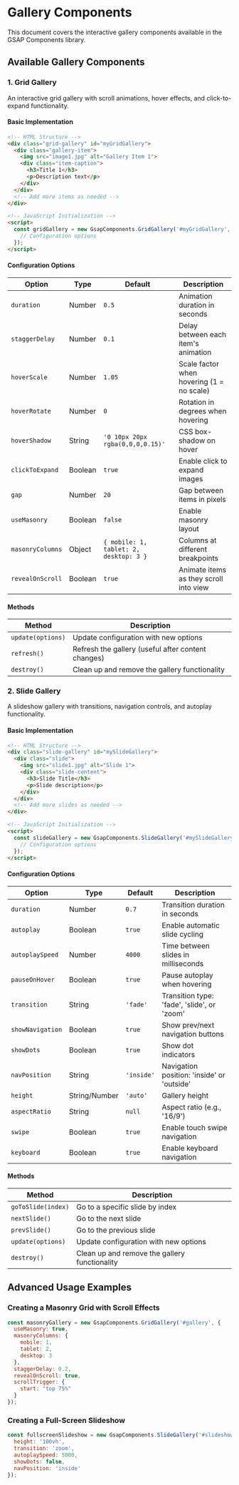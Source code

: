 # Gallery Components

This document covers the interactive gallery components available in the GSAP Components library.

## Available Gallery Components

### 1. Grid Gallery

An interactive grid gallery with scroll animations, hover effects, and click-to-expand functionality.

#### Basic Implementation

```html
<!-- HTML Structure -->
<div class="grid-gallery" id="myGridGallery">
  <div class="gallery-item">
    <img src="image1.jpg" alt="Gallery Item 1">
    <div class="item-caption">
      <h3>Title 1</h3>
      <p>Description text</p>
    </div>
  </div>
  <!-- Add more items as needed -->
</div>

<!-- JavaScript Initialization -->
<script>
  const gridGallery = new GsapComponents.GridGallery('#myGridGallery', {
    // Configuration options
  });
</script>
```

#### Configuration Options

| Option | Type | Default | Description |
|--------|------|---------|-------------|
| `duration` | Number | `0.5` | Animation duration in seconds |
| `staggerDelay` | Number | `0.1` | Delay between each item's animation |
| `hoverScale` | Number | `1.05` | Scale factor when hovering (1 = no scale) |
| `hoverRotate` | Number | `0` | Rotation in degrees when hovering |
| `hoverShadow` | String | `'0 10px 20px rgba(0,0,0,0.15)'` | CSS box-shadow on hover |
| `clickToExpand` | Boolean | `true` | Enable click to expand images |
| `gap` | Number | `20` | Gap between items in pixels |
| `useMasonry` | Boolean | `false` | Enable masonry layout |
| `masonryColumns` | Object | `{ mobile: 1, tablet: 2, desktop: 3 }` | Columns at different breakpoints |
| `revealOnScroll` | Boolean | `true` | Animate items as they scroll into view |

#### Methods

| Method | Description |
|--------|-------------|
| `update(options)` | Update configuration with new options |
| `refresh()` | Refresh the gallery (useful after content changes) |
| `destroy()` | Clean up and remove the gallery functionality |

### 2. Slide Gallery

A slideshow gallery with transitions, navigation controls, and autoplay functionality.

#### Basic Implementation

```html
<!-- HTML Structure -->
<div class="slide-gallery" id="mySlideGallery">
  <div class="slide">
    <img src="slide1.jpg" alt="Slide 1">
    <div class="slide-content">
      <h3>Slide Title</h3>
      <p>Slide description</p>
    </div>
  </div>
  <!-- Add more slides as needed -->
</div>

<!-- JavaScript Initialization -->
<script>
  const slideGallery = new GsapComponents.SlideGallery('#mySlideGallery', {
    // Configuration options
  });
</script>
```

#### Configuration Options

| Option | Type | Default | Description |
|--------|------|---------|-------------|
| `duration` | Number | `0.7` | Transition duration in seconds |
| `autoplay` | Boolean | `true` | Enable automatic slide cycling |
| `autoplaySpeed` | Number | `4000` | Time between slides in milliseconds |
| `pauseOnHover` | Boolean | `true` | Pause autoplay when hovering |
| `transition` | String | `'fade'` | Transition type: 'fade', 'slide', or 'zoom' |
| `showNavigation` | Boolean | `true` | Show prev/next navigation buttons |
| `showDots` | Boolean | `true` | Show dot indicators |
| `navPosition` | String | `'inside'` | Navigation position: 'inside' or 'outside' |
| `height` | String/Number | `'auto'` | Gallery height |
| `aspectRatio` | String | `null` | Aspect ratio (e.g., '16/9') |
| `swipe` | Boolean | `true` | Enable touch swipe navigation |
| `keyboard` | Boolean | `true` | Enable keyboard navigation |

#### Methods

| Method | Description |
|--------|-------------|
| `goToSlide(index)` | Go to a specific slide by index |
| `nextSlide()` | Go to the next slide |
| `prevSlide()` | Go to the previous slide |
| `update(options)` | Update configuration with new options |
| `destroy()` | Clean up and remove the gallery functionality |

## Advanced Usage Examples

### Creating a Masonry Grid with Scroll Effects

```javascript
const masonryGallery = new GsapComponents.GridGallery('#gallery', {
  useMasonry: true,
  masonryColumns: {
    mobile: 1,
    tablet: 2,
    desktop: 3
  },
  staggerDelay: 0.2,
  revealOnScroll: true,
  scrollTrigger: {
    start: "top 75%"
  }
});
```

### Creating a Full-Screen Slideshow

```javascript
const fullscreenSlideshow = new GsapComponents.SlideGallery('#slideshow', {
  height: '100vh',
  transition: 'zoom',
  autoplaySpeed: 5000,
  showDots: false,
  navPosition: 'inside'
});
```